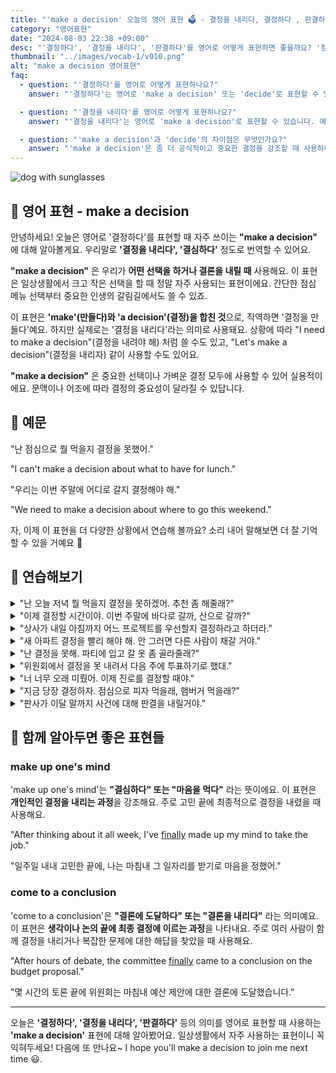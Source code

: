 ```yaml
---
title: "'make a decision' 오늘의 영어 표현 🗳️ - 결정을 내리다, 결정하다 , 판결하다  영어로"
category: "영어표현"
date: "2024-08-03 22:38 +09:00"
desc: "'결정하다', '결정을 내리다', '판결하다'를 영어로 어떻게 표현하면 좋을까요? '점심 메뉴를 결정했어요', '우리의 미래에 대해 중요한 결정을 내려야 해요' 등을 영어로 표현하는 법을 배워봅시다. 다양한 예문을 통해서 연습하고 본인의 표현으로 만들어 보세요."
thumbnail: "../images/vocab-1/v010.png"
alt: "make a decision 영어표현"
faq:
  - question: "'결정하다'를 영어로 어떻게 표현하나요?"
    answer: "'결정하다'는 영어로 'make a decision' 또는 'decide'로 표현할 수 있습니다. 예를 들어, '점심 메뉴를 결정했어요'는 'I made a decision about lunch' 또는 'I decided on lunch'로 말할 수 있습니다."

  - question: "'결정을 내리다'를 영어로 어떻게 표현하나요?"
    answer: "'결정을 내리다'는 영어로 'make a decision'로 표현할 수 있습니다. 예를 들어, '어려운 결정을 내려야 해요'는 'I have to make a difficult decision'로 말할 수 있습니다."

  - question: "'make a decision'과 'decide'의 차이점은 무엇인가요?"
    answer: "'make a decision'은 좀 더 공식적이고 중요한 결정을 강조할 때 사용하며, 결정 과정을 함께 나타냅니다. 반면 'decide'는 일상적이고 간단한 결정을 표현할 때 더 자주 사용합니다. 예를 들어, '우리의 미래에 대해 중요한 결정을 내려야 해요'는 'We need to make a decision about our future'로 표현하는 것이 적절합니다."
---
```


![dog with sunglasses](../images/vocab-1/v010-1.avif)

## 🌟 영어 표현 - make a decision

안녕하세요! 오늘은 영어로 '결정하다'를 표현할 때 자주 쓰이는 **"make a decision"** 에 대해 알아볼게요. 우리말로 **'결정을 내리다', '결심하다'** 정도로 번역할 수 있어요.

**"make a decision"** 은 우리가 **어떤 선택을 하거나 결론을 내릴 때** 사용해요. 이 표현은 일상생활에서 크고 작은 선택을 할 때 정말 자주 사용되는 표현이에요. 간단한 점심 메뉴 선택부터 중요한 인생의 갈림길에서도 쓸 수 있죠.

이 표현은 **'make'(만들다)와 'a decision'(결정)을 합친 것**으로, 직역하면 '결정을 만들다'예요. 하지만 실제로는 '결정을 내리다'라는 의미로 사용돼요. 상황에 따라 "I need to make a decision"(결정을 내려야 해) 처럼 쓸 수도 있고, "Let's make a decision"(결정을 내리자) 같이 사용할 수도 있어요.

**"make a decision"** 은 중요한 선택이나 가벼운 결정 모두에 사용할 수 있어 실용적이에요. 문맥이나 어조에 따라 결정의 중요성이 달라질 수 있답니다.

<script async src="https://pagead2.googlesyndication.com/pagead/js/adsbygoogle.js?client=ca-pub-1465612013356152"
     crossorigin="anonymous"></script>
<!-- engple-horizontal-ad -->

<div 
  data-inline-banner="🎉 새해에는 스픽 AI와 함께 영어 공부하자" 
  data-inline-banner-subtext="설날 특별 할인으로 60%할인 + 추가 7만원 할인! (~2/3)" 
  data-inline-banner-link="https://app.usespeak.com/kr-ko/sale/kr-affiliate-special/?ref=engple-inline"
  data-inline-banner-caption="해당 링크를 통해 구매시 일정액의 수수료를 지급받습니다.">
</div>

## 📖 예문

"난 점심으로 뭘 먹을지 결정을 못했어."

"I can't make a decision about what to have for lunch."

"우리는 이번 주말에 어디로 갈지 결정해야 해."

"We need to make a decision about where to go this weekend."

자, 이제 이 표현을 더 다양한 상황에서 연습해 볼까요? 소리 내어 말해보면 더 잘 기억할 수 있을 거예요 🚀

## 💬 연습해보기

<details>
<summary>"난 오늘 저녁 뭘 먹을지 결정을 못하겠어. 추천 좀 해줄래?"</summary>
<span>"I can't make a decision about what to have for dinner tonight. Any suggestions?"</span>
</details>

<details>
<summary>"이제 결정할 시간이야. 이번 주말에 바다로 갈까, 산으로 갈까?"</summary>
<span>"It's time to make a decision - are we going to the beach or the mountains this weekend?"</span>
</details>

<details>
<summary>"상사가 내일 아침까지 어느 프로젝트를 우선할지 결정하라고 하더라."</summary>
<span>"My boss told me to make a decision about which project to prioritize by tomorrow morning."</span>
</details>

<details>
<summary>"새 아파트 결정을 빨리 해야 해. 안 그러면 다른 사람이 채갈 거야."</summary>
<span>"We need to make a decision on the new apartment soon, or someone else will snatch it up."</span>
</details>

<details>
<summary>"난 결정을 못해. 파티에 입고 갈 옷 좀 골라줄래?"</summary>
<span>"I'm terrible at making decisions. Can you help me choose an outfit for the party?"</span>
</details>

<details>
<summary>"위원회에서 결정을 못 내려서 다음 주에 투표하기로 했대."</summary>
<span>"The committee couldn't make a decision, so they're going to vote on it next week."</span>
</details>

<details>
<summary>"너 너무 오래 미뤘어. 이제 진로를 결정할 때야."</summary>
<span>"You've been putting this off for too long. It's time to make a decision about your career path."</span>
</details>

<details>
<summary>"지금 당장 결정하자. 점심으로 피자 먹을래, 햄버거 먹을래?"</summary>
<span>"Let's make a decision right now - pizza or burgers for lunch?"</span>
</details>

<details>
<summary>"판사가 이달 말까지 사건에 대해 판결을 내릴거야."</summary>
<span>"The judge will make a decision on the case by the end of the month."</span>
</details>

## 🤝 함께 알아두면 좋은 표현들

### make up one's mind

'make up one's mind'는 **"결심하다" 또는 "마음을 먹다"** 라는 뜻이에요. 이 표현은 **개인적인 결정을 내리는 과정**을 강조해요. 주로 고민 끝에 최종적으로 결정을 내렸을 때 사용해요.

"After thinking about it all week, I've [finally](/blog/in-english/182.finally/) made up my mind to take the job."

"일주일 내내 고민한 끝에, 나는 마침내 그 일자리를 받기로 마음을 정했어."

### come to a conclusion

'come to a conclusion'은 **"결론에 도달하다" 또는 "결론을 내리다"** 라는 의미예요. 이 표현은 **생각이나 논의 끝에 최종 결정에 이르는 과정**을 나타내요. 주로 여러 사람이 함께 결정을 내리거나 복잡한 문제에 대한 해답을 찾았을 때 사용해요.

"After hours of debate, the committee [finally](/blog/in-english/182.finally/) came to a conclusion on the budget proposal."

"몇 시간의 토론 끝에 위원회는 마침내 예산 제안에 대한 결론에 도달했습니다."

---

오늘은 **'결정하다', '결정을 내리다', '판결하다'** 등의 의미를 영어로 표현할 때 사용하는 **'make a decision'** 표현에 대해 알아봤어요. 일상생활에서 자주 사용하는 표현이니 꼭 익혀두세요! 다음에 또 만나요~ I hope you'll make a decision to join me next time 😃.
